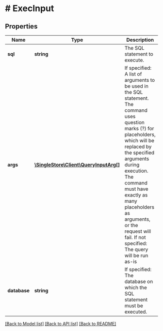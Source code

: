 # # ExecInput

## Properties

Name | Type | Description | Notes
------------ | ------------- | ------------- | -------------
**sql** | **string** | The SQL statement to execute. |
**args** | [**\SingleStore\Client\QueryInputArg[]**](QueryInputArg.md) | If specified: A list of arguments to be used in the SQL statement. The command uses question marks (?) for placeholders, which will be replaced by the specified arguments during execution. The command must have exactly as many placeholders as arguments, or the request will fail.  If not specified: The query will be run as-is | [optional]
**database** | **string** | If specified: The database on which the SQL statement must be executed. | [optional]

[[Back to Model list]](../../README.md#models) [[Back to API list]](../../README.md#endpoints) [[Back to README]](../../README.md)
